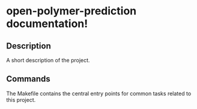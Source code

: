# open-polymer-prediction documentation!

## Description

A short description of the project.

## Commands

The Makefile contains the central entry points for common tasks related to this project.

